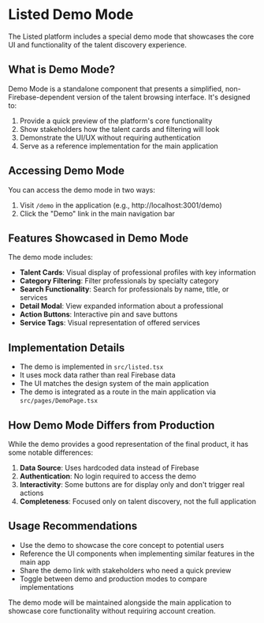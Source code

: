 # Listed Demo Mode

The Listed platform includes a special demo mode that showcases the core UI and functionality of the talent discovery experience.

## What is Demo Mode?

Demo Mode is a standalone component that presents a simplified, non-Firebase-dependent version of the talent browsing interface. It's designed to:

1. Provide a quick preview of the platform's core functionality
2. Show stakeholders how the talent cards and filtering will look
3. Demonstrate the UI/UX without requiring authentication
4. Serve as a reference implementation for the main application

## Accessing Demo Mode

You can access the demo mode in two ways:

1. Visit `/demo` in the application (e.g., http://localhost:3001/demo)
2. Click the "Demo" link in the main navigation bar

## Features Showcased in Demo Mode

The demo mode includes:

- **Talent Cards**: Visual display of professional profiles with key information
- **Category Filtering**: Filter professionals by specialty category
- **Search Functionality**: Search for professionals by name, title, or services
- **Detail Modal**: View expanded information about a professional
- **Action Buttons**: Interactive pin and save buttons
- **Service Tags**: Visual representation of offered services

## Implementation Details

- The demo is implemented in `src/listed.tsx`
- It uses mock data rather than real Firebase data
- The UI matches the design system of the main application
- The demo is integrated as a route in the main application via `src/pages/DemoPage.tsx`

## How Demo Mode Differs from Production

While the demo provides a good representation of the final product, it has some notable differences:

1. **Data Source**: Uses hardcoded data instead of Firebase
2. **Authentication**: No login required to access the demo
3. **Interactivity**: Some buttons are for display only and don't trigger real actions
4. **Completeness**: Focused only on talent discovery, not the full application

## Usage Recommendations

- Use the demo to showcase the core concept to potential users
- Reference the UI components when implementing similar features in the main app
- Share the demo link with stakeholders who need a quick preview
- Toggle between demo and production modes to compare implementations

The demo mode will be maintained alongside the main application to showcase core functionality without requiring account creation.